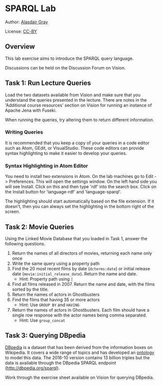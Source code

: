 ---
---

# SPARQL Lab

Author: [Alasdair Gray](http://orcid.org/0000-0002-5711-4872)

License: [CC-BY](https://creativecommons.org/licenses/by/4.0/)

## Overview

This lab exercise aims to introduce the SPARQL query language.

Discussions can be held on the Discussion Forum on Vision.

## Task 1: Run Lecture Queries

Load the two datasets available from Vision and make sure that you understand the queries presented in the lecture. There are notes in the 'Additional course resources' section on Vision for running an instance of Apache Jena with Fuseki.

When running the queries, try altering them to return different information.

### Writing Queries

It is recommended that you keep a copy of your queries in a code editor such as Atom, GEdit, or VisualStudio. These code editors can provide syntax highlighting to make it easier to develop your queries.

### Syntax Highlighting in Atom Editor

You need to install two extensions in Atom. On the lab machines go to Edit -> Preferences. This will open the settings window. On the left hand side you will see Install. Click on this and then type 'rdf' into the search box. Click on the Install button for 'language-rdf' and 'language-sparql'.

The highlighting should start automatically based on the file extension. If it doesn't, then you can always set the highlighting in the bottom right of the screen. 

## Task 2: Movie Queries

Using the Linked Movie Database that you loaded in Task 1, answer the following questions.

1. Return the names of all directors of movies, returning each name only once
2. Write the same query using a property path
3. Find the 20 most recent films by date (`dcterms:date`) or initial release date (`movie:initial_release_date`). Return the name and date.
   - Hint: Property path using `|`
4. Find all films released in 2007. Return the name and date, with the films sorted by the title.
5. Return the names of actors in Ghostbusters
6. Find the films that having 35 or more actors
   - Hint: Use `GROUP BY` and `HAVING`
7. Return the names of actors in Ghostbusters. Each film should have a single row response with the actor names being comma separated.
   - Hint: Use `group_concat`

## Task 3: Querying DBpedia

[DBpedia](https://wiki.dbpedia.org/) is a dataset that has been derived from the information boxes on Wikipedia. It covers a wide range of topics and has developed an [ontology](http://downloads.dbpedia.org/2014/dbpedia_2014.owl.bz2) to model this data. The 2016-10 version contains 13 billion triples but the data is available through the DBpedia SPARQL endpoint (http://dbpedia.org/sparql).

Work through the exercise sheet available on Vision for querying DBpedia.
